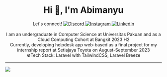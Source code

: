 <h1 align="center">Hi 👋, I'm Abimanyu</h1>
<div align="center">
  Let's connect!
  <a href="https://discord.gg/kyriten#0865">
    <img src="https://img.shields.io/badge/Discord-%237289DA.svg?logo=discord&logoColor=white" alt="Discord">
  </a>
  <a href="https://instagram.com/ossastra">
    <img src="https://img.shields.io/badge/Instagram-%23E4405F.svg?logo=Instagram&logoColor=white" alt="Instagram">
  </a>
  <a href="https://linkedin.com/in/abimanyu-okysaputra">
    <img src="https://img.shields.io/badge/LinkedIn-%230077B5.svg?logo=linkedin&logoColor=white" alt="LinkedIn">
  </a>
</div>

<br/>

<div align="center">
I am an undergraduate in Computer Science at Universitas Pakuan and as a Cloud Computing Cohort at Bangkit 2023 H2 <br/>
  Currently, developing helpdesk app web-based as a final project for my internship report at Setiajaya Toyota on August-September 2023 <br/>
  ⚙️Tech Stack: Laravel with TailwindCSS, Laravel Breeze
</div>

---
[![](https://visitcount.itsvg.in/api?id=kyriten&icon=7&color=6)](https://visitcount.itsvg.in)

<!-- Proudly created with GPRM ( https://gprm.itsvg.in ) -->
